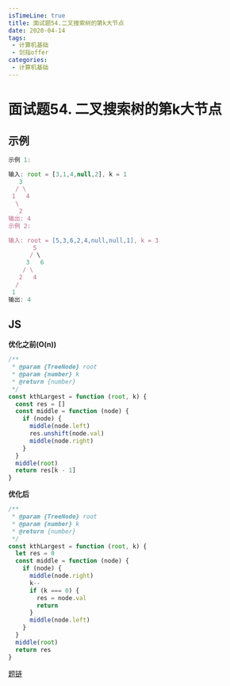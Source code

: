 ```yaml
---
isTimeLine: true
title: 面试题54.二叉搜索树的第k大节点
date: 2020-04-14
tags:
 - 计算机基础
 - 剑指offer
categories:
 - 计算机基础
---
```

# 面试题54. 二叉搜索树的第k大节点
## 示例
```js
示例 1:

输入: root = [3,1,4,null,2], k = 1
   3
  / \
 1   4
  \
   2
输出: 4
示例 2:

输入: root = [5,3,6,2,4,null,null,1], k = 3
       5
      / \
     3   6
    / \
   2   4
  /
 1
输出: 4
```

## JS
**优化之前(O(n))**
```js
/**
 * @param {TreeNode} root
 * @param {number} k
 * @return {number}
 */
const kthLargest = function (root, k) {
  const res = []
  const middle = function (node) {
    if (node) {
      middle(node.left)
      res.unshift(node.val)
      middle(node.right)
    }
  }
  middle(root)
  return res[k - 1]
}
```

**优化后**
```js
/**
 * @param {TreeNode} root
 * @param {number} k
 * @return {number}
 */
const kthLargest = function (root, k) {
  let res = 0
  const middle = function (node) {
    if (node) {
      middle(node.right)
      k--
      if (k === 0) {
        res = node.val
        return
      }
      middle(node.left)
    }
  }
  middle(root)
  return res
}
```

[题链](https://leetcode-cn.com/problems/er-cha-sou-suo-shu-de-di-kda-jie-dian-lcof/)
